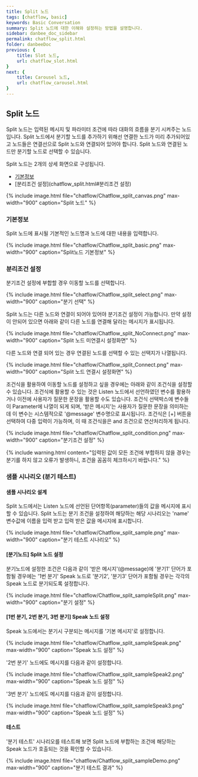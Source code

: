 ```yaml
---
title: Split 노드
tags: [chatflow, basic]
keywords: Basic Conversation
summary: Split 노드에 대한 이해와 설정하는 방법을 설명합니다.
sidebar: danbee_doc_sidebar
permalink: chatflow_split.html
folder: danbeeDoc
previous: {
    title: Slot 노드,
    url: chatflow_slot.html
}
next: {
    title: Carousel 노드,
    url: chatflow_carousel.html
}
---
```


## Split 노드

Split 노드는 입력된 메시지 및 파라미터 조건에 따라 대화의 흐름을 분기 시켜주는 노드입니다. Split 노드에서 분기할 노드를 추가하기 위해선 연결한 노드가 미리 추가되어있고 노드들은 연결선으로 Split 노드와 연결되어 있어야 합니다. Split 노드와 연결된 노드만 분기할 노드로 선택할 수 있습니다.


Split 노드는 2개의 상세 화면으로 구성됩니다.
- [기본정보](chatflow_split.html#기본정보)
- [분리조건 설정](chatflow_split.html#분리조건 설정)

{% include image.html file="chatflow/Chatflow_split_canvas.png" max-width="900" caption="Split 노드" %}


### 기본정보

Split 노드에 표시될 기본적인 노드명과 노드에 대한 내용을 입력합니다.

{% include image.html file="chatflow/Chatflow_split_basic.png" max-width="900" caption="Split노드 기본정보" %}

### 분리조건 설정 

분기조건 설정에 부합할 경우 이동할 노드를 선택합니다. 

{% include image.html file="chatflow/Chatflow_split_select.png" max-width="900" caption="분기 선택" %}

Split 노드는 다른 노드와 연결이 되어야 있어야 분기조건 설정이 가능합니다. 만약 설정이 안되어 있으면 아래와 같이 다른 노드를 연결해 달라는 메시지가 표시됩니다.

{% include image.html file="chatflow/Chatflow_split_NoConnect.png" max-width="900" caption="Split 노드 미연결시 설정화면" %}

다른 노드와 연결 되어 있는 경우 연결된 노드를 선택할 수 있는 선택지가 나열됩니다. 

{% include image.html file="chatflow/Chatflow_split_Connect.png" max-width="900" caption="Split 노드 연결시 설정화면" %}

조건식을 활용하여 이동할 노드를 설정하고 싶을 경우에는 아래와 같이 조건식을 설정할 수 있습니다. 
조건식에 활용할 수 있는 것은 Listen 노드에서 선언하였던 변수를 활용하거나 이전에 사용자가 질문한 문장을 활용할 수도 있습니다. 
조건식 선택박스에 변수들이 Parameter에 나열이 되게 되며, '받은 메시지'는 사용자가 질문한 문장을 의미하는데 이 변수는 시스템적으로 '@message' 변수명으로 표시됩니다.
조건식은 [+] 버튼을 선택하여 다중 입력이 가능하며, 이 때 조건식을은 and 조건으로 연산처리하게 됩니다. 

{% include image.html file="chatflow/Chatflow_split_condition.png" max-width="900" caption="분기조건 설정" %}

{% include warning.html content="입력된 값이 모든 조건에 부합하지 않을 경우는 분기를 하지 않고 오류가 발생하니, 조건을 꼼꼼히 체크하시기 바랍니다." %}

### 샘플 시나리오 (분기 테스트)

#### 샘플 시나리오 설계

Split 노드에서는 Listen 노드에 선언된 단어항목(parameter)들의 값을 메시지에 표시할 수 있습니다. 
Split 노드는 분기 조건을 설정하여 해당하는 
해당 시나리오는 'name' 변수값에 이름을 입력 받고 입력 받은 값을 메시지에 표시합니다.

{% include image.html file="chatflow/Chatflow_split_sample.png" max-width="900" caption="분기 테스트 시나리오" %}

#### [분기노드] Split 노드 설정

분기노드에 설정한 조건은 다음과 같이 '받은 메시지'(@message)에 '분기1' 단어가 포함될 경우에는 '1번 분기' Speak 노드로 '분기2', '분기3' 단어가 포함될 경우는 각각의 Speak 노드로 분기되도록 설정합니다. 

{% include image.html file="chatflow/Chatflow_split_sampleSplit.png" max-width="900" caption="분기 설정" %}

#### [1번 분기, 2번 분기, 3번 분기] Speak 노드 설정

Speak 노드에서는 분기시 구분되는 메시지를 '기본 메시지'로 설정합니다. 

{% include image.html file="chatflow/Chatflow_split_sampleSpeak.png" max-width="900" caption="Speak 노드 설정" %}

'2번 분기' 노드에도 메시지를 다음과 같이 설정합니다.

{% include image.html file="chatflow/Chatflow_split_sampleSpeak2.png" max-width="900" caption="Speak 노드 설정" %}

'3번 분기' 노드에도 메시지를 다음과 같이 설정합니다.

{% include image.html file="chatflow/Chatflow_split_sampleSpeak3.png" max-width="900" caption="Speak 노드 설정" %}

#### 테스트

'분기 테스트' 시나리오를 테스트해 보면 Split 노드에 부합하는 조건에 해당하는 Speak 노드가 호출되는 것을 확인할 수 있습니다. 

{% include image.html file="chatflow/Chatflow_split_sampleDemo.png" max-width="900" caption="분기 테스트 결과" %}

